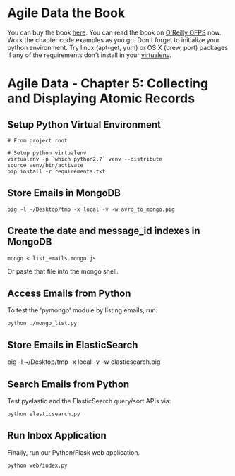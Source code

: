 Agile Data the Book
===================

You can buy the book [here](http://shop.oreilly.com/product/0636920025054.do). You can read the book on [O'Reilly OFPS](http://ofps.oreilly.com/titles/9781449326265/) now. Work the chapter code examples as you go. Don't forget to initialize your python environment. Try linux (apt-get, yum) or OS X (brew, port) packages if any of the requirements don't install in your [virtualenv](http://www.virtualenv.org/en/latest/).

Agile Data - Chapter 5: Collecting and Displaying Atomic Records
===============================================================

## Setup Python Virtual Environment ##

```
# From project root

# Setup python virtualenv
virtualenv -p `which python2.7` venv --distribute
source venv/bin/activate
pip install -r requirements.txt
```

## Store Emails in MongoDB ##

```
pig -l ~/Desktop/tmp -x local -v -w avro_to_mongo.pig
```

## Create the date and message_id indexes in MongoDB ##

```
mongo < list_emails.mongo.js
```

Or paste that file into the mongo shell.

## Access Emails from Python ##

To test the 'pymongo' module by listing emails, run:

```
python ./mongo_list.py
```

## Store Emails in ElasticSearch ##

pig -l ~/Desktop/tmp -x local -v -w elasticsearch.pig

## Search Emails from Python ##

Test pyelastic and the ElasticSearch query/sort APIs via:

```
python elasticsearch.py
```

## Run Inbox Application ##

Finally, run our Python/Flask web application.

```
python web/index.py
```

